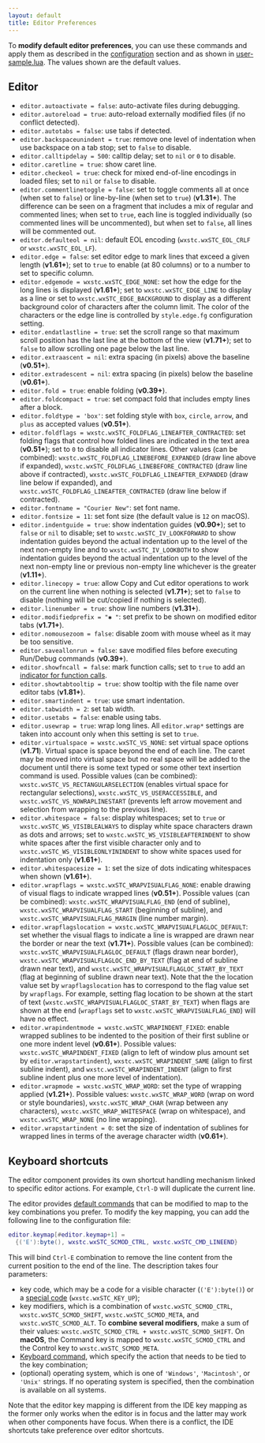 ```yaml
---
layout: default
title: Editor Preferences
---
```


To **modify default editor preferences**, you can use these commands and apply them 
as described in the [configuration](doc-configuration) section
and as shown in [user-sample.lua](https://github.com/pkulchenko/ZeroBraneStudio/blob/master/cfg/user-sample.lua).
The values shown are the default values.

## Editor

- `editor.autoactivate = false`: auto-activate files during debugging.
- `editor.autoreload = true`: auto-reload externally modified files (if no conflict detected).
- `editor.autotabs = false`: use tabs if detected.
- `editor.backspaceunindent = true`: remove one level of indentation when use backspace on a tab stop; set to `false` to disable.
- `editor.calltipdelay = 500`: calltip delay; set to `nil` or `0` to disable.
- `editor.caretline = true`: show caret line.
- `editor.checkeol = true`: check for mixed end-of-line encodings in loaded files; set to `nil` or `false` to disable.
- `editor.commentlinetoggle = false`: set to toggle comments all at once (when set to `false`) or line-by-line (when set to `true`) (**v1.31+**).
The difference can be seen on a fragment that includes a mix of regular and commented lines; when set to `true`, each line is toggled individually (so commented lines will be uncommented), but when set to `false`, all lines will be commented out.
- `editor.defaulteol = nil`: default EOL encoding (`wxstc.wxSTC_EOL_CRLF` or `wxstc.wxSTC_EOL_LF`).
- `editor.edge = false`: set editor edge to mark lines that exceed a given length (**v1.61+**);
set to `true` to enable (at 80 columns) or to a number to set to specific column.
- `editor.edgemode = wxstc.wxSTC_EDGE_NONE`: set how the edge for the long lines is displayed (**v1.61+**);
set to `wxstc.wxSTC_EDGE_LINE` to display as a line or
set to `wxstc.wxSTC_EDGE_BACKGROUND` to display as a different background color of characters after the column limit.
The color of the characters or the edge line is controlled by `style.edge.fg` configuration setting.
- `editor.endatlastline = true`: set the scroll range so that maximum scroll position has the last line at the bottom of the view (**v1.71+**);
set to `false` to allow scrolling one page below the last line.
- `editor.extraascent = nil`: extra spacing (in pixels) above the baseline (**v0.51+**).
- `editor.extradescent = nil`: extra spacing (in pixels) below the baseline (**v0.61+**).
- `editor.fold = true`: enable folding (**v0.39+**).
- `editor.foldcompact = true`: set compact fold that includes empty lines after a block.
- `editor.foldtype = 'box'`: set folding style with `box`, `circle`, `arrow`, and `plus` as accepted values (**v0.51+**).
- `editor.foldflags = wxstc.wxSTC_FOLDFLAG_LINEAFTER_CONTRACTED`: set folding flags that control how folded lines are indicated in the text area (**v0.51+**); set to `0` to disable all indicator lines.
Other values (can be combined): `wxstc.wxSTC_FOLDFLAG_LINEBEFORE_EXPANDED` (draw line above if expanded), `wxstc.wxSTC_FOLDFLAG_LINEBEFORE_CONTRACTED` (draw line above if contracted), `wxstc.wxSTC_FOLDFLAG_LINEAFTER_EXPANDED` (draw line below if expanded), and `wxstc.wxSTC_FOLDFLAG_LINEAFTER_CONTRACTED` (draw line below if contracted).
- `editor.fontname = "Courier New"`: set font name.
- `editor.fontsize = 11`: set font size (the default value is `12` on macOS).
- `editor.indentguide = true`: show indentation guides (**v0.90+**);
set to `false` or `nil` to disable;
set to `wxstc.wxSTC_IV_LOOKFORWARD` to show indentation guides beyond the actual indentation up to the level of the next non-empty line
and to `wxstc.wxSTC_IV_LOOKBOTH` to show indentation guides beyond the actual indentation up to the level of the next non-empty line or previous non-empty line whichever is the greater (**v1.11+**).
- `editor.linecopy = true`: allow Copy and Cut editor operations to work on the current line when nothing is selected (**v1.71+**);
set to `false` to disable (nothing will be cut/copied if nothing is selected).
- `editor.linenumber = true`: show line numbers (**v1.31+**).
- `editor.modifiedprefix = "✱ "`: set prefix to be shown on modified editor tabs (**v1.71+**).
- `editor.nomousezoom = false`: disable zoom with mouse wheel as it may be too sensitive.
- `editor.saveallonrun = false`: save modified files before executing Run/Debug commands (**v0.39+**).
- `editor.showfncall = false`: mark function calls;
set to `true` to add an [indicator for function calls](doc-styles-color-schemes#indicators).
- `editor.showtabtooltip = true`: show tooltip with the file name over editor tabs (**v1.81+**).
- `editor.smartindent = true`: use smart indentation.
- `editor.tabwidth = 2`: set tab width.
- `editor.usetabs = false`: enable using tabs.
- `editor.usewrap = true`: wrap long lines.
All `editor.wrap*` settings are taken into account only when this setting is set to `true`.
- `editor.virtualspace = wxstc.wxSTC_VS_NONE`: set virtual space options (**v1.71**).
Virtual space is space beyond the end of each line. The caret may be moved into virtual space but no real space will be added to the document until there is some text typed or some other text insertion command is used.
Possible values (can be combined): `wxstc.wxSTC_VS_RECTANGULARSELECTION` (enables virtual space for rectangular selections), `wxstc.wxSTC_VS_USERACCESSIBLE`, and `wxstc.wxSTC_VS_NOWRAPLINESTART` (prevents left arrow movement and selection from wrapping to the previous line).
- `editor.whitespace = false`: display whitespaces;
set to `true` or `wxstc.wxSTC_WS_VISIBLEALWAYS` to display white space characters drawn as dots and arrows;
set to `wxstc.wxSTC_WS_VISIBLEAFTERINDENT` to show white spaces after the first visible character only
and to `wxstc.wxSTC_WS_VISIBLEONLYININDENT` to show white spaces used for indentation only (**v1.61+**).
- `editor.whitespacesize = 1`: set the size of dots indicating whitespaces when shown (**v1.61+**).
- `editor.wrapflags = wxstc.wxSTC_WRAPVISUALFLAG_NONE`: enable drawing of visual flags to indicate wrapped lines (**v0.51+**).
Possible values (can be combined): `wxstc.wxSTC_WRAPVISUALFLAG_END` (end of subline), `wxstc.wxSTC_WRAPVISUALFLAG_START` (beginning of subline), and `wxstc.wxSTC_WRAPVISUALFLAG_MARGIN` (line number margin).
- `editor.wrapflagslocation = wxstc.wxSTC_WRAPVISUALFLAGLOC_DEFAULT`: set whether the visual flags to indicate a line is wrapped are drawn near the border or near the text (**v1.71+**).
Possible values (can be combined): `wxstc.wxSTC_WRAPVISUALFLAGLOC_DEFAULT` (flags drawn near border), `wxstc.wxSTC_WRAPVISUALFLAGLOC_END_BY_TEXT` (flag at end of subline drawn near text), and `wxstc.wxSTC_WRAPVISUALFLAGLOC_START_BY_TEXT` (flag at beginning of subline drawn near text).
Note that the the location value set by `wrapflagslocation` has to correspond to the flag value set by `wrapflags`. For example, setting flag location to be shown at the start of text (`wxstc.wxSTC_WRAPVISUALFLAGLOC_START_BY_TEXT`) when flags are shown at the end (`wrapflags` set to `wxstc.wxSTC_WRAPVISUALFLAG_END`) will have no effect.
- `editor.wrapindentmode = wxstc.wxSTC_WRAPINDENT_FIXED`: enable wrapped sublines to be indented to the position of their first subline or one more indent level (**v0.61+**).
Possible values: `wxstc.wxSTC_WRAPINDENT_FIXED` (align to left of window plus amount set by `editor.wrapstartindent`), `wxstc.wxSTC_WRAPINDENT_SAME` (align to first subline indent), and `wxstc.wxSTC_WRAPINDENT_INDENT` (align to first subline indent plus one more level of indentation).
- `editor.wrapmode = wxstc.wxSTC_WRAP_WORD`: set the type of wrapping applied (**v1.21+**).
Possible values: `wxstc.wxSTC_WRAP_WORD` (wrap on word or style boundaries), `wxstc.wxSTC_WRAP_CHAR` (wrap between any characters), `wxstc.wxSTC_WRAP_WHITESPACE` (wrap on whitespace), and `wxstc.wxSTC_WRAP_NONE` (no line wrapping).
- `editor.wrapstartindent = 0`: set the size of indentation of sublines for wrapped lines in terms of the average character width (**v0.61+**).

## Keyboard shortcuts

The editor component provides its own shortcut handling mechanism linked to specific editor actions.
For example, `Ctrl-D` will duplicate the current line.

The editor provides [default commands](doc-editor-keyboard-shortcuts) that can be modified to map to the key combinations you prefer.
To modify the key mapping, you can add the following line to the configuration file:

```lua
editor.keymap[#editor.keymap+1] =
  {('E'):byte(), wxstc.wxSTC_SCMOD_CTRL, wxstc.wxSTC_CMD_LINEEND}
```

This will bind `Ctrl-E` combination to remove the line content from the current position to the end of the line.
The description takes four parameters:

- key code, which may be a code for a visible character (`('E'):byte()`) or a [special code](http://www.scintilla.org/ScintillaDoc.html#KeyBindings) (`wxstc.wxSTC_KEY_UP`);
- key modifiers, which is a combination of `wxstc.wxSTC_SCMOD_CTRL`, `wxstc.wxSTC_SCMOD_SHIFT`, `wxstc.wxSTC_SCMOD_META`, and `wxstc.wxSTC_SCMOD_ALT`.
To **combine several modifiers**, make a sum of their values: `wxstc.wxSTC_SCMOD_CTRL + wxstc.wxSTC_SCMOD_SHIFT`.
On **macOS**, the Command key is mapped to `wxstc.wxSTC_SCMOD_CTRL` and the Control key to `wxstc.wxSTC_SCMOD_META`.
- [Keyboard command](http://www.scintilla.org/ScintillaDoc.html#KeyboardCommands), which specify the action that needs to be tied to the key combination;
- (optional) operating system, which is one of `'Windows'`, `'Macintosh'`, or `'Unix'` strings. If no operating system is specified, then the combination is available on all systems.

Note that the editor key mapping is different from the IDE key mapping as the former only works when the editor is in focus and the latter may work when other components have focus.
When there is a conflict, the IDE shortcuts take preference over editor shortcuts.
